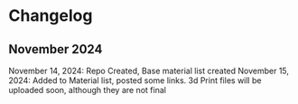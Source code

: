 # Changelog

## November 2024
November 14, 2024: Repo Created, Base material list created
November 15, 2024: Added to Material list, posted some links. 3d Print files will be uploaded soon, although they are not final
